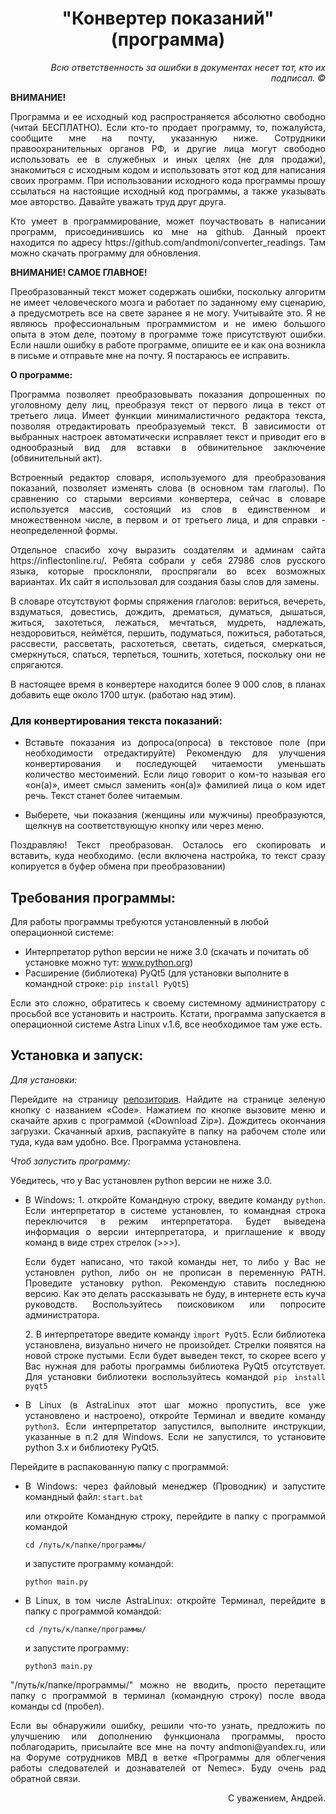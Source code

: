 <h1 align="center">"Конвертер показаний" (программа)</h1>

<p align="right"><i>Всю ответственность за ошибки в документах несет тот, кто их подписал. © </i></p>
  
<b>ВНИМАНИЕ!</b>
<p align="justify">Программа и ее исходный код распространяется абсолютно свободно (читай БЕСПЛАТНО). Если кто-то продает программу, то, пожалуйста, сообщите мне на почту, указанную ниже. Сотрудники правоохранительных органов РФ, и другие лица могут свободно использовать ее в служебных и иных целях (не для продажи), знакомиться с исходным кодом и использовать этот код для написания своих программ. При использовании исходного кода программы прошу ссылаться на настоящие исходный код программы, а также указывать мое авторство. Давайте уважать труд друг друга.</p></p>
<p align="justify">Кто умеет в программирование, может поучаствовать в написании программ, присоединившись ко мне на github. Данный проект находится по адресу https://github.com/andmoni/converter_readings. Там можно скачать программу для обновления.</p>

<b>ВНИМАНИЕ! САМОЕ ГЛАВНОЕ!</b>
<p align="justify">Преобразованный текст может содержать ошибки, поскольку алгоритм не имеет человеческого мозга и работает по заданному ему сценарию, а предусмотреть все на свете заранее я не могу. Учитывайте это. Я не являюсь профессиональным программистом и не имею большого опыта в этом деле, поэтому в программе тоже присутствуют ошибки. Если нашли ошибку в работе программе, опишите ее и как она возникла в письме и отправьте мне на почту. Я постараюсь ее исправить.</p>

<b>О программе:</b>
<p align="justify">Программа позволяет преобразовывать показания допрошенных по уголовному делу лиц, преобразуя текст от первого лица в текст от третьего лица. Имеет функции минималистичного редактора текста, позволяя отредактировать преобразуемый текст. В зависимости от выбранных настроек автоматически исправляет текст и приводит его в однообразный вид для вставки в обвинительное заключение (обвинительный акт). </p>
<p align="justify">Встроенный редактор словаря, используемого для преобразования показаний, позволяет изменять слова (в основном там глаголы). По сравнению со старыми версиями конвертера, сейчас в словаре используется массив, состоящий из слов в единственном и множественном числе, в первом и от третьего лица, и для справки - неопределенной формы. </p>
<p align="justify">Отдельное спасибо хочу выразить создателям и админам сайта https://inflectonline.ru/. Ребята собрали у себя 27986 слов русского языка, которые просклоняли, проспрягали во всех возможных вариантах. Их сайт я использовал для создания базы слов для замены. </p>
<p align="justify">В словаре отсутствуют формы спряжения глаголов: вериться, вечереть, вздуматься, довестись, дождить, дрематься, думаться, дышаться, житься, захотеться, лежаться, мечтаться, мудреть, надлежать, нездоровиться, неймётся, першить, подуматься, пожиться, работаться, рассвести, рассветать, расхотеться, светать, сидеться, смеркаться, смеркнуться, спаться, терпеться, тошнить, хотеться, поскольку они не спрягаются.</p> 
<p align="justify">В настоящее время в конвертере находится более 9 000 слов, в планах добавить еще около 1700 штук. (работаю над этим). </p>

<h3>Для конвертирования текста показаний:</h3>
<ul>
<li><p align="justify">Вставьте показания из допроса(опроса) в текстовое поле (при необходимости отредактируйте) Рекомендую для улучшения конвертирования и последующей читаемости уменьшать количество местоимений. Если лицо говорит о ком-то называя его «он(а)», имеет смысл заменить «он(а)» фамилией лица о ком идет речь. Текст станет более читаемым.</p></li>
<li><p align="justify">Выберете, чьи показания (женщины или мужчины) преобразуются, щелкнув на соответствующую кнопку или через меню.</p></li>
</ul>

<p align="justify">Поздравляю! Текст преобразован. Осталось его скопировать и вставить, куда необходимо. (если включена настройка, то текст сразу копируется в буфер обмена при преобразовании)</p> 

<h2>Требования программы:</h2>
<p align="left">Для работы программы требуются установленный в любой операционной системе:</p>
<ul><li>Интерпретатор python версии не ниже 3.0 (скачать и почитать об установке можно тут: <a href="www.python.org">www.python.org</a>) </li>
<li>Расширение (библиотека) PyQt5 (для установки выполните в командной строке: <code>pip install PyQt5</code>) </li>
</ul>
<p align="justify">Если это сложно, обратитесь к своему системному администратору с просьбой все установить и настроить. Кстати, программа запускается в операционной системе Astra Linux v.1.6, все необходимое там уже есть.</p> 

<h2>Установка и запуск: </h2>
<i>Для установки:</i>
<p align="justify">Перейдите на страницу <a href="https://github.com/andmoni/converter_readings">репозитория</a>. Найдите на странице зеленую кнопку с названием «Code». Нажатием по кнопке вызовите меню и скачайте архив с программой («Download Zip»). Дождитесь окончания загрузки. Скачанный архив, распакуйте в папку на рабочем столе или туда, куда вам удобно. Все. Программа установлена.</p> 

<i>Чтоб запустить программу: </i>
<p align="justify">Убедитесь, что у Вас установлен python версии не ниже 3.0.</p>
<ul>
<li> <p align="justify">В Windows: 1. откройте Командную строку, введите команду <code>python</code>. Если интерпретатор в системе установлен, то командная строка переключится в режим интерпретатора. Будет выведена информация о версии интерпретатора, и приглашение к вводу команд в виде стрех стрелок (>>>). </p>
<p align="justify">Если будет написано, что такой команды нет, то либо у Вас не установлен python, либо он не прописан в переменную PATH. Проведите установку python. Рекомендую ставить последнюю версию. Как это делать рассказывать не буду, в интернете есть куча руководств. Воспользуйтесь поисковиком или попросите администратора.</p> 
<p align="justify">2. В интерпретаторе введите команду <code>import PyQt5</code>. Если библиотека установлена, визуально ничего не произойдет. Стрелки появятся на новой строке пустыми. Если будет выведен текст, то скорее всего у Вас нужная для работы программы библиотека PyQt5 отсутствует. Для установки библиотеки воспользуйтесь командой <code>pip install pyqt5</code></p> 
</li><li><p align="justify">В Linux (в AstraLinux этот шаг можно пропустить, все уже установлено и настроено), откройте Терминал и введите команду <code>python3</code>. Если интерпретатор запустился, выполните инструкции, указанные в п.2 для Windows. Если не запустился, то установите python 3.x и библиотеку PyQt5. </p></li>
</ul>

<p align="justify">Перейдите в распакованную папку с программой:</p>
<ul>
<li><p align="justify">В Windows: через файловый менеджер (Проводник) и запустите командный файл: <code>start.bat</code></p>
<p align="justify">или откройте Командную строку, перейдите в папку с программой командой</p> <code>cd /путь/к/папке/программы/</code>
<p>и запустите программу командой:</p> <code>python main.py</code></li>
<li><p align="justify">В Linux, в том числе AstraLinux: откройте Терминал, перейдите в папку с программой командой:</p> <code>cd /путь/к/папке/программы/</code>
<p>и запустите программу:</p> <code>python3 main.py</code> </li>
</ul>
<p align="justify">"/путь/к/папке/программы/" можно не вводить, просто перетащите папку с программой в терминал (командную строку) после ввода команды cd (пробел).</p> 
<p align="justify">Если вы обнаружили ошибку, решили что-то узнать, предложить по улучшению или дополнению функционала программы, просто поблагодарить, присылайте все мне на почту andmoni@yandex.ru, или на Форуме сотрудников МВД в ветке «Программы для облегчения работы следователей и дознавателей от Nemec». Буду очень рад обратной связи.</p> 
<p align="right">С уважением, Андрей. </p>